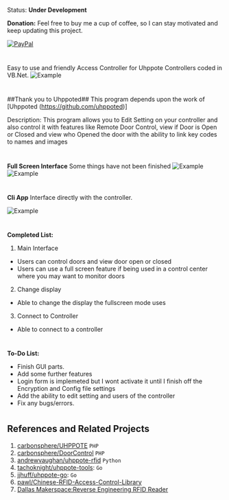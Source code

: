Status: **Under Development**

**Donation:**
Feel free to buy me a cup of coffee, so I can stay motivated and keep updating this project.

[![PayPal](https://img.shields.io/badge/Donate-PayPal-green.svg)](paypal.me/realashleybailey)
#

Easy to use and friendly Access Controller for Uhppote Controllers coded in VB.Net.
![Example](https://i.imgur.com/F0QZwnH.png)
#

##Thank you to Uhppoted##
This program depends upon the work of [Uhppoted (https://github.com/uhppoted)]

Description: This program allows you to Edit Setting on your controller and also control it with features like Remote Door Control, view if Door is Open or Closed and view who Opened the door with the ability to link key codes to names and images
#

**Full Screen Interface**
Some things have not been finished
![Example](https://i.imgur.com/4nobYQT.png)
![Example](https://i.imgur.com/rw32Uzy.png)
#

**Cli App**
Interface directly with the controller.

![Example](https://i.imgur.com/VqJsxav.png)
#

**Completed List:**
1. Main Interface
 - Users can control doors and view door open or closed
 - Users can use a full screen feature if being used in a control center where you may want to monitor doors
 
2. Change display
 - Able to change the display the fullscreen mode uses
 
3. Connect to Controller
 - Able to connect to a controller
#

**To-Do List:**

- Finish GUI parts.
- Add some further features
- Login form is implemeted but I wont activate it until I finish off the Encryption and Config file settings
- Add the ability to edit setting and users of the controller
- Fix any bugs/errors.
#

## References and Related Projects

1. [carbonsphere/UHPPOTE](https://github.com/carbonsphere/UHPPOTE) `PHP`
2. [carbonsphere/DoorControl](https://github.com/carbonsphere/DoorControl) `PHP`
2. [andrewvaughan/uhppote-rfid](https://github.com/andrewvaughan/uhppote-rfid) `Python`
3. [tachoknight/uhppote-tools](https://github.com/tachoknight/uhppote-tools): `Go`
4. [jjhuff/uhppote-go](https://github.com/jjhuff/uhppote-go): `Go`
5. [pawl/Chinese-RFID-Access-Control-Library](https://github.com/pawl/Chinese-RFID-Access-Control-Library)
6. [Dallas Makerspace:Reverse Engineering RFID Reader](https://dallasmakerspace.org/wiki/ReverseEngineeringRFIDReader)
